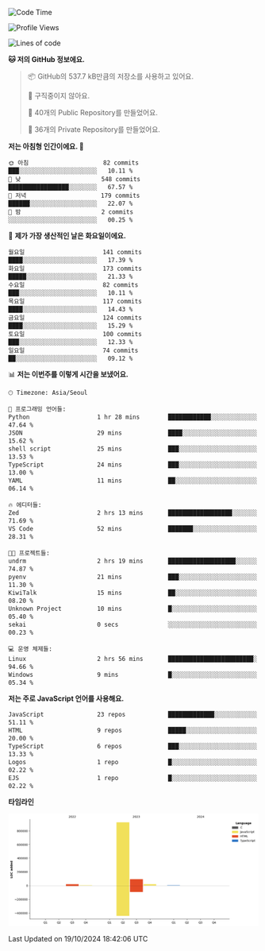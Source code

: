 <!--START_SECTION:waka-->
![Code Time](http://img.shields.io/badge/Code%20Time-102%20hrs%2032%20mins-blue)

![Profile Views](http://img.shields.io/badge/Profile%20Views-0-blue)

![Lines of code](https://img.shields.io/badge/%EC%A0%80%EB%8A%94%20%EC%97%AC%ED%83%9C%EA%B9%8C%EC%A7%80%20-1.1%20million%20%EC%A4%84%EC%9D%98%20%EC%BD%94%EB%93%9C%EB%A5%BC%20%EC%9E%91%EC%84%B1%ED%96%88%EC%96%B4%EC%9A%94.-blue)

**🐱 저의 GitHub 정보에요.** 

> 📦 GitHub의 537.7 kB만큼의 저장소를 사용하고 있어요. 
 > 
> 🚫 구직중이지 않아요.
 > 
> 📜 40개의 Public Repository를 만들었어요. 
 > 
> 🔑 36개의 Private Repository를 만들었어요. 
 > 
**저는 아침형 인간이에요. 🐤** 

```text
🌞 아침                     82 commits          ███░░░░░░░░░░░░░░░░░░░░░░   10.11 % 
🌆 낮　                     548 commits         █████████████████░░░░░░░░   67.57 % 
🌃 저녁                     179 commits         ██████░░░░░░░░░░░░░░░░░░░   22.07 % 
🌙 밤　                     2 commits           ░░░░░░░░░░░░░░░░░░░░░░░░░   00.25 % 
```
📅 **제가 가장 생산적인 날은 화요일이에요.** 

```text
월요일                      141 commits         ████░░░░░░░░░░░░░░░░░░░░░   17.39 % 
화요일                      173 commits         █████░░░░░░░░░░░░░░░░░░░░   21.33 % 
수요일                      82 commits          ███░░░░░░░░░░░░░░░░░░░░░░   10.11 % 
목요일                      117 commits         ████░░░░░░░░░░░░░░░░░░░░░   14.43 % 
금요일                      124 commits         ████░░░░░░░░░░░░░░░░░░░░░   15.29 % 
토요일                      100 commits         ███░░░░░░░░░░░░░░░░░░░░░░   12.33 % 
일요일                      74 commits          ██░░░░░░░░░░░░░░░░░░░░░░░   09.12 % 
```


📊 **저는 이번주를 이렇게 시간을 보냈어요.** 

```text
🕑︎ Timezone: Asia/Seoul

💬 프로그래밍 언어들: 
Python                   1 hr 28 mins        ████████████░░░░░░░░░░░░░   47.64 % 
JSON                     29 mins             ████░░░░░░░░░░░░░░░░░░░░░   15.62 % 
shell script             25 mins             ███░░░░░░░░░░░░░░░░░░░░░░   13.53 % 
TypeScript               24 mins             ███░░░░░░░░░░░░░░░░░░░░░░   13.00 % 
YAML                     11 mins             ██░░░░░░░░░░░░░░░░░░░░░░░   06.14 % 

🔥 에디터들: 
Zed                      2 hrs 13 mins       ██████████████████░░░░░░░   71.69 % 
VS Code                  52 mins             ███████░░░░░░░░░░░░░░░░░░   28.31 % 

🐱‍💻 프로젝트들: 
undrm                    2 hrs 19 mins       ███████████████████░░░░░░   74.87 % 
pyenv                    21 mins             ███░░░░░░░░░░░░░░░░░░░░░░   11.30 % 
KiwiTalk                 15 mins             ██░░░░░░░░░░░░░░░░░░░░░░░   08.20 % 
Unknown Project          10 mins             █░░░░░░░░░░░░░░░░░░░░░░░░   05.40 % 
sekai                    0 secs              ░░░░░░░░░░░░░░░░░░░░░░░░░   00.23 % 

💻 운영 체제들: 
Linux                    2 hrs 56 mins       ████████████████████████░   94.66 % 
Windows                  9 mins              █░░░░░░░░░░░░░░░░░░░░░░░░   05.34 % 
```

**저는 주로 JavaScript 언어를 사용해요.** 

```text
JavaScript               23 repos            █████████████░░░░░░░░░░░░   51.11 % 
HTML                     9 repos             █████░░░░░░░░░░░░░░░░░░░░   20.00 % 
TypeScript               6 repos             ███░░░░░░░░░░░░░░░░░░░░░░   13.33 % 
Logos                    1 repo              █░░░░░░░░░░░░░░░░░░░░░░░░   02.22 % 
EJS                      1 repo              █░░░░░░░░░░░░░░░░░░░░░░░░   02.22 % 
```



**타임라인**

![Lines of Code chart](https://raw.githubusercontent.com/project-dy/project-dy/main/assets/bar_graph.png)


 Last Updated on 19/10/2024 18:42:06 UTC
<!--END_SECTION:waka-->
